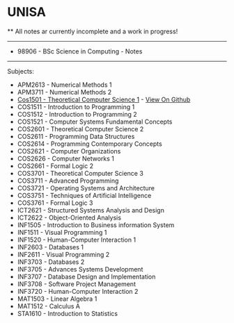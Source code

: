 # UNISA

\*\* All notes ar currently incomplete and a work in progress!

---

- 98906 - BSc Science in Computing - Notes

---

Subjects:

- APM2613 - Numerical Methods 1
- APM3711 - Numerical Methods 2
- [Cos1501 - Theoretical Computer Science 1](/Subjects/COS1501/Theoretical%20Computer%20Science%201.html) - [View On Github](/Subjects/COS1501/Theoretical%20Computer%20Science%201.md)
- COS1511 - Introduction to Programming 1
- COS1512 - Introduction to Programming 2
- COS1521 - Computer Systems Fundamental Concepts
- COS2601 - Theoretical Computer Science 2
- COS2611 - Programming Data Structures
- COS2614 - Programming Contemporary Concepts
- COS2621 - Computer Organizations
- COS2626 - Computer Networks 1
- COS2661 - Formal Logic 2
- COS3701 - Theoretical Computer Science 3
- COS3711 - Advanced Programming
- COS3721 - Operating Systems and Architecture
- COS3751 - Techniques of Artificial Intelligence
- COS3761 - Formal Logic 3
- ICT2621 - Structured Systems Analysis and Design
- ICT2622 - Object-Oriented Analysis
- INF1505 - Introduction to Business information System
- INF1511 - Visual Programming 1
- INF1520 - Human-Computer Interaction 1
- INF2603 - Databases 1
- INF2611 - Visual Programming 2
- INF3703 - Databases 2
- INF3705 - Advances Systems Development
- INF3707 - Database Design and Implementation
- INF3708 - Software Project Management
- INF3720 - Human-Computer Interaction 2
- MAT1503 - Linear Algebra 1
- MAT1512 - Calculus A
- STA1610 - Introduction to Statistics
